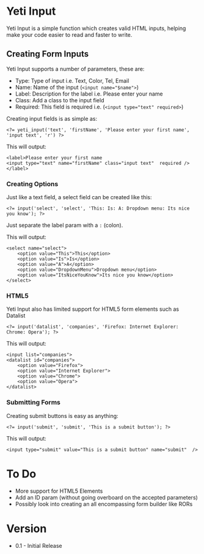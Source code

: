 Yeti Input
==========

Yeti Input is a simple function which creates valid HTML inputs, helping make your code easier to read and faster to write. 

## Creating Form Inputs

Yeti Input supports a number of parameters, these are:

* Type: Type of input i.e. Text, Color, Tel, Email
* Name: Name of the input (`<input name="$name">`)
* Label: Description for the label i.e. Please enter your name
* Class: Add a class to the input field 
* Required: This field is required i.e. (`<input type="text" required>`)

Creating input fields is as simple as:

	<?= yeti_input('text', 'firstName', 'Please enter your first name', 'input text', 'r') ?>
	
This will output: 

	<label>Please enter your first name
	<input type="text" name="firstName" class="input text"  required />
	</label>
	
### Creating Options

Just like a text field, a select field can be created like this: 

	<?= input('select', 'select', 'This: Is: A: Dropdown menu: Its nice you know'); ?>
	
Just separate the label param with a `:` (colon).
 
This will output: 
 
	<select name="select"> 
		<option value="This">This</option> 
		<option value="Is">Is</option>
		<option value="A">A</option>
		<option value="DropdownMenu">Dropdown menu</option>
		<option value="ItsNiceYouKnow">Its nice you know</option>
	</select> 
	
### HTML5

Yeti Input also has limited support for HTML5 form elements such as Datalist 

	<?= input('datalist', 'companies', 'Firefox: Internet Explorer: Chrome: Opera'); ?>
	
This will output:

	<input list="companies">
	<datalist id="companies">
		<option value="Firefox">
		<option value="Internet Explorer">
		<option value="Chrome">
		<option value="Opera">
	</datalist>
	
### Submitting Forms

Creating submit buttons is easy as anything: 

	<?= input('submit', 'submit', 'This is a submit button'); ?>
	
This will output: 

	<input type="submit" value="This is a submit button" name="submit"  />
	
# To Do

* More support for HTML5 Elements
* Add an ID param (without going overboard on the accepted parameters)
* Possibly look into creating an all encompassing form builder like RORs

# Version 

* 0.1 - Initial Release 
